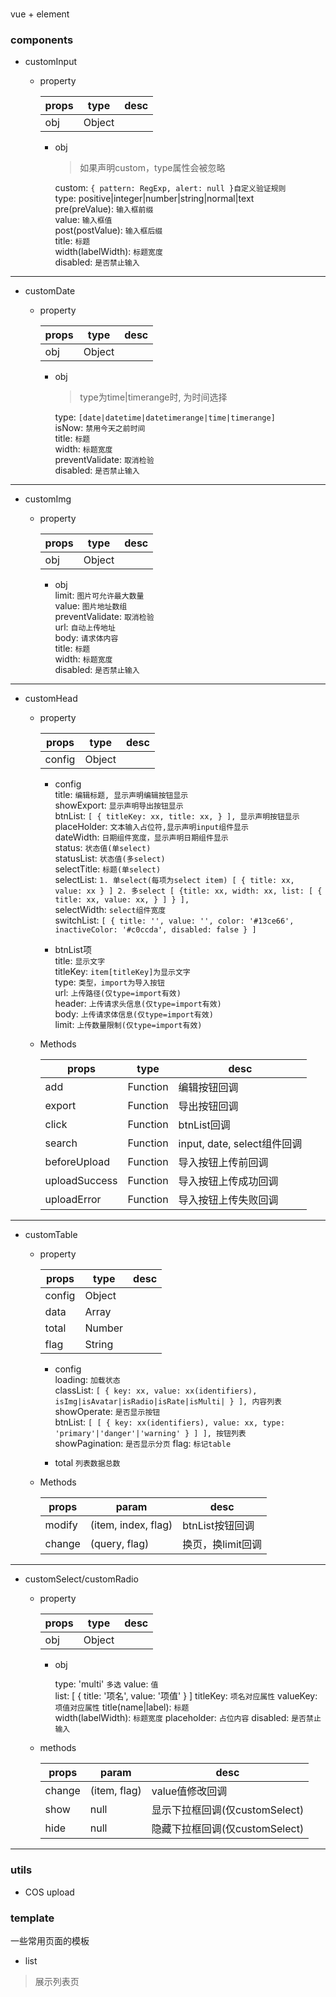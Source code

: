 # 
vue + element

### components
- customInput

  + property

    | props | type | desc |
    |-------|------|------|
    | obj   |Object|  |

    - obj  
      > 如果声明custom，type属性会被忽略

      custom: `{ pattern: RegExp, alert: null }自定义验证规则`  
      type: positive|integer|number|string|normal|text  
      pre(preValue): `输入框前缀`  
      value: `输入框值`  
      post(postValue): `输入框后缀`  
      title: `标题`  
      width(labelWidth): `标题宽度`  
      disabled: `是否禁止输入`

***

- customDate

  + property

    |  props  | type | desc |  
    |---------|------|------|  
    |   obj   |Object|  |

    - obj  
      > type为time|timerange时, 为时间选择

      type: `[date|datetime|datetimerange|time|timerange]`  
      isNow: `禁用今天之前时间`  
      title: `标题`  
      width: `标题宽度`  
      preventValidate: `取消检验`  
      disabled: `是否禁止输入`

***

- customImg

  + property

    |  props  | type | desc |  
    |---------|------|------|  
    |   obj   |Object|  |

    - obj  
      limit: `图片可允许最大数量`  
      value: `图片地址数组`  
      preventValidate: `取消检验`  
      url: `自动上传地址`  
      body: `请求体内容`  
      title: `标题`  
      width: `标题宽度`  
      disabled: `是否禁止输入`

***

- customHead

  + property

    |  props  | type | desc |  
    |---------|------|------|  
    |  config |Object|  |

    - config  
      title: `编辑标题, 显示声明编辑按钮显示`  
      showExport: `显示声明导出按钮显示`  
      btnList: `[ { titleKey: xx, title: xx, } ], 显示声明按钮显示`  
      placeHolder: `文本输入占位符,显示声明input组件显示`  
      dateWidth: `日期组件宽度，显示声明日期组件显示`  
      status: `状态值(单select)`  
      statusList: `状态值(多select)`  
      selectTitle: `标题(单select)`  
      selectList: `1. 单select(每项为select item) [ { title: xx, value: xx } ] 2. 多select [ {title: xx, width: xx, list: [ { title: xx, value: xx, } ] } ], `  
      selectWidth: `select组件宽度`  
      switchList: `[ { title: '', value: '', color: '#13ce66', inactiveColor: '#c0ccda', disabled: false } ]`
  
    - btnList项  
      title: `显示文字`  
      titleKey: `item[titleKey]为显示文字`   
      type: `类型，import为导入按钮`  
      url: `上传路径(仅type=import有效)`  
      header: `上传请求头信息(仅type=import有效)`  
      body: `上传请求体信息(仅type=import有效)`  
      limit: `上传数量限制(仅type=import有效)`  

  + Methods
    
    |  props  |   type   | desc |  
    |---------|----------|------|  
    |   add   | Function | 编辑按钮回调 |
    |  export | Function | 导出按钮回调 |
    |  click  | Function | btnList回调 |
    |  search | Function | input, date, select组件回调 |
    |  beforeUpload | Function | 导入按钮上传前回调 |
    |  uploadSuccess | Function | 导入按钮上传成功回调 |
    |  uploadError | Function | 导入按钮上传失败回调 |

***

- customTable

  + property

    |  props  | type | desc |  
    |---------|------|------|  
    |  config |Object|  |
    |  data   |Array|  |
    |  total  |Number|  |
    |  flag   |String|  |

    - config  
      loading: `加载状态`  
      classList: `[ { key: xx, value: xx(identifiers), isImg|isAvatar|isRadio|isRate|isMulti| } ], 内容列表`  
      showOperate: `是否显示按钮`  
      btnList: `[ [ { key: xx(identifiers), value: xx, type: 'primary'|'danger'|'warning' } ] ], 按钮列表`  
      showPagination: `是否显示分页`
      flag: `标记table`

    - total
      `列表数据总数`

  + Methods
    
    |  props  |   param | desc |  
    |---------|----------|------|  
    |  modify | (item, index, flag) | btnList按钮回调 |
    |  change | (query, flag) | 换页，换limit回调 |

***

- customSelect/customRadio

  + property

    | props | type | desc |
    |-------|------|------|
    | obj   |Object|  |

    - obj  

      type: 'multi' `多选`
      value: `值`  
      list: [ { title: '项名', value: '项值' } ]
      titleKey: `项名对应属性`
      valueKey: `项值对应属性`
      title(name|label): `标题`  
      width(labelWidth): `标题宽度` 
      placeholder: `占位内容` 
      disabled: `是否禁止输入`
    
  + methods

    |  props  |   param | desc |  
    |---------|----------|------|  
    |  change | (item, flag) | value值修改回调 |
    |  show   | null     |  显示下拉框回调(仅customSelect)   |
    |  hide   | null     |  隐藏下拉框回调(仅customSelect)   |
***


### utils
- COS upload

###  template
一些常用页面的模板
- list
> 展示列表页
